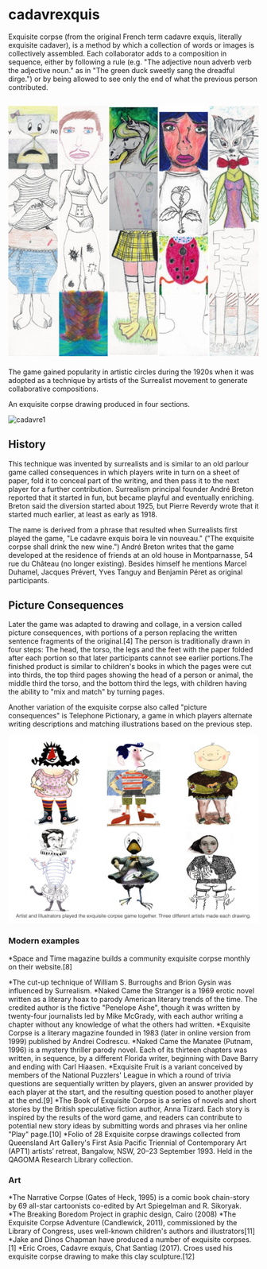 # cadavrexquis
Exquisite corpse (from the original French term cadavre exquis, literally exquisite cadaver), is a method by which a collection of words or images is collectively assembled. Each collaborator adds to a composition in sequence, either by following a rule (e.g. "The adjective noun adverb verb the adjective noun." as in "The green duck sweetly sang the dreadful dirge.") or by being allowed to see only the end of what the previous person contributed. 

![cadavre.jpg](/cadavre.jpg)
---
The game gained popularity in artistic circles during the 1920s when it was adopted as a technique by artists of the Surrealist movement to generate collaborative compositions.

An exquisite corpse drawing produced in four sections.

![cadavre1](https://2.bp.blogspot.com/-aJkIGa-eiWY/VzFUWlePSYI/AAAAAAAAxN4/eBMCJx6Q0AgYXDDWw3oJ31sek4SaG0NNACLcB/s1600/Chris%2BBuzelli.jpg)

## History

This technique was invented by surrealists and is similar to an old parlour game called consequences in which players write in turn on a sheet of paper, fold it to conceal part of the writing, and then pass it to the next player for a further contribution. Surrealism principal founder André Breton reported that it started in fun, but became playful and eventually enriching. Breton said the diversion started about 1925, but Pierre Reverdy wrote that it started much earlier, at least as early as 1918.

The name is derived from a phrase that resulted when Surrealists first played the game, "Le cadavre exquis boira le vin nouveau." ("The exquisite corpse shall drink the new wine.") André Breton writes that the game developed at the residence of friends at an old house in Montparnasse, 54 rue du Château (no longer existing). Besides himself he mentions Marcel Duhamel, Jacques Prévert, Yves Tanguy and Benjamin Péret as original participants.

## Picture Consequences

Later the game was adapted to drawing and collage, in a version called picture consequences, with portions of a person replacing the written sentence fragments of the original.[4] The person is traditionally drawn in four steps: The head, the torso, the legs and the feet with the paper folded after each portion so that later participants cannot see earlier portions.The finished product is similar to children's books in which the pages were cut into thirds, the top third pages showing the head of a person or animal, the middle third the torso, and the bottom third the legs, with children having the ability to "mix and match" by turning pages.

Another variation of the exquisite corpse also called "picture consequences" is Telephone Pictionary, a game in which players alternate writing descriptions and matching illustrations based on the previous step.

![exquisite-corpse.jpeg](/exquisite-corpse.jpeg)



### Modern examples
*Space and Time magazine builds a community exquisite corpse monthly on their website.[8]

*The cut-up technique of William S. Burroughs and Brion Gysin was influenced by Surrealism.
*Naked Came the Stranger is a 1969 erotic novel written as a literary hoax to parody American literary trends of the time. The credited author is the fictive "Penelope Ashe", though it was written by twenty-four journalists led by Mike McGrady, with each author writing a chapter without any knowledge of what the others had written.
*Exquisite Corpse is a literary magazine founded in 1983 (later in online version from 1999) published by Andrei Codrescu.
*Naked Came the Manatee (Putnam, 1996) is a mystery thriller parody novel. Each of its thirteen chapters was written, in sequence, by a different Florida writer, beginning with Dave Barry and ending with Carl Hiaasen.
*Exquisite Fruit is a variant conceived by members of the National Puzzlers' League in which a round of trivia questions are sequentially written by players, given an answer provided by each player at the start, and the resulting question posed to another player at the end.[9]
*The Book of Exquisite Corpse is a series of novels and short stories by the British speculative fiction author, Anna Tizard. Each story is inspired by the results of the word game, and readers can contribute to potential new story ideas by submitting words and phrases via her online "Play" page.[10]
*Folio of 28 Exquisite corpse drawings collected from Queensland Art Gallery's First Asia Pacific Triennial of Contemporary Art (APT1) artists’ retreat, Bangalow, NSW, 20–23 September 1993. Held in the QAGOMA Research Library collection.
### Art
*The Narrative Corpse (Gates of Heck, 1995) is a comic book chain-story by 69 all-star cartoonists co-edited by Art Spiegelman and R. Sikoryak.
*The Breaking Boredom Project in graphic design, Cairo (2008)
*The Exquisite Corpse Adventure (Candlewick, 2011), commissioned by the Library of Congress, uses well-known children's authors and illustrators[11]
*Jake and Dinos Chapman have produced a number of exquisite corpses. [1]
*Eric Croes, Cadavre exquis, Chat Santiag (2017). Croes used his exquisite corpse drawing to make this clay sculpture.[12]
